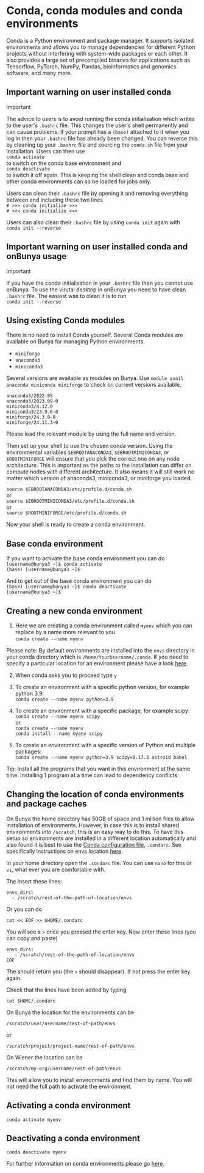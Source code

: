# Conda, conda modules and conda environments

Conda is a Python environment and package manager. It supports isolated environments and allows you to manage dependencies for different Python projects
without interfering with system-wide packages or each other. It also provides a large set of precompiled binaries for applications such as Tensorflow, PyTorch,
NumPy, Pandas, bioinformatics and genomics software, and many more.

## Important warning on user installed conda

>[!IMPORTANT]
>The advice to users is to avoid running the conda initialisation which writes to the user's `.bashrc` file. This changes the user's shell permanently and can cause problems. If your prompt has a `(base)` attached to it when you log in then your `.bashrc` file has already been changed. You can reverse this by cleaning up your `.bashrc` file and sourcing the `conda.sh` file from your installation. Users can then use<br>
>`conda activate`<br> 
>to switch on the conda base environment and<br>
>`conda deactivate` <br>
>to switch it off again.
>This is keeping the shell clean and conda base and other conda environments can so be loaded for jobs only.
>
>Users can clean their `.bashrc` file by opening it and removing everything between and including these two lines<br>
>`# >>> conda initialize >>>`<br>
>`# <<< conda initialize <<<`<br>
>
>Users can also clean their `.bashrc` file by using `conda init` again with <br>
>`conda init --reverse`<br>


## Important warning on user installed conda and onBunya usage

>[!IMPORTANT]
>If you have the conda initialisation in your `.bashrc` file then you cannot use onBunya. To use the virutal desktop in onBunya you need to have clean `.bashrc` file. The easiest was to clean it is to run <br>
>`conda init --reverse`<br>


## Using existing Conda modules

There is no need to install Conda yourself. Several Conda modules are available on Bunya for managing Python environments.

- `miniforge`
- `anaconda3`
- `miniconda3`

Several versions are available as modules on Bunya. Use `module avail anaconda miniconda miniforge` to check on current versions available.

```
anaconda3/2022.05
anaconda3/2023.09-0
miniconda3/4.12.0
miniconda3/23.9.0-0
miniforge/24.3.0-0
miniforge/24.11.3-0
```

Please load the relevant module by using the full name and version.

Then set up your shell to use the chosen conda version. Using the environmental variables `$EBROOTANACONDA3`, `$EBROOTMINICONDA3`, or `$ROOTMINIFORGE` will ensure that you pick the correct one on any node architecture. This is important as the paths to the installation can differ on compute nodes with different architecture. It also means it will still work no matter which version of anaconda3, miniconda3, or miniforge you loaded.

`source $EBROOTANACONDA3/etc/profile.d/conda.sh`<br>
or<br>
`source $EBROOTMINICONDA3/etc/profile.d/conda.sh`<br>
or<br>
`source $ROOTMINIFORGE/etc/profile.d/conda.sh`<br>

Now your shell is ready to create a conda environment.

## Base conda environment

If you want to activate the base conda environment you can do<br>
`[username@bunya3 ~]$ conda activate`<br>
`(base) [username@bunya3 ~]$`<br> 

And to get out of the base conda environment you can do<br>
`(base) [username@bunya3 ~]$ conda deactivate`<br>
`[username@bunya3 ~]$`<br>


## Creating a new conda environment

1. Here we are creating a conda environment called `myenv` which you can replace by a name more relevant to you<br>
`conda create --name myenv`

Please note: By default environments are installed into the `envs` directory in your conda directory which is `/home/YourUsername/.conda`. If you need to specify a particular location for an environment please have a look [here](https://conda.io/projects/conda/en/latest/user-guide/tasks/manage-environments.html#specifying-location).

2. When conda asks you to proceed type `y`

3. To create an environment with a specific python version, for example python 3.9:<br>
`conda create --name myenv python=3.9`

4. To create an environment with a specific package, for example scipy:<br>
`conda create --name myenv scipy`<br>
or<br>
`conda create --name myenv`<br>
`conda install --name myenv scipy`<br>

5.  To create an environment with a specific version of Python and multiple packages:<br>
`conda create --name myenv python=3.9 scipy=0.17.3 astroid babel`

Tip: Install all the programs that you want in this environment at the same time. Installing 1 program at a time can lead to dependency conflicts.

## Changing the location of conda environments and package caches

On Bunya the home directory has 50GB of space and 1 million files to allow installation of environments. However, in case this is to install shared environments into `/scratch`, this is an easy way to do this. To have this setup so environments are installed in a different location automatically and also found it is best to use the [Conda configuration file](https://docs.conda.io/projects/conda/en/latest/user-guide/configuration/use-condarc.html), `.condarc`. See specifically instructions on envs location [here](https://docs.conda.io/projects/conda/en/latest/user-guide/configuration/use-condarc.html#specify-environment-directories-envs-dirs).

In your home directory open the `.condarc` file. You can use `nano` for this or `vi`, what ever you are comfortable with.

The insert these lines:

```
envs_dirs:
  - /scratch/rest-of-the-path-of-location/envs
```
Or you can do 

```
cat << EOF >> $HOME/.condarc

```
You will see a `>` once you pressed the enter key. Now enter these lines (you can copy and paste)

```
envs_dirs:
   - /scratch/rest-of-the-path-of-location/envs
EOF

```
The should return you (the `>` should disappear). If not press the enter key again.

Check that the lines have been added by typing

`cat $HOME/.condarc`

On Bunya the location for the environments can be

`/scratch/user/username/rest-of-path/envs`

or

`/scratch/project/project-name/rest-of-path/envs`

On Wiener the location can be 

`/scratch/my-org/username/rest-of-path/envs`

This will allow you to install environments and find them by name. You will not need the full path to activate the environment.

## Activating a conda environment

`conda activate myenv`

## Deactivating a conda environment

`conda deactivate myenv`

For further information on conda environments please go [here](https://conda.io/projects/conda/en/latest/user-guide/tasks/manage-environments.html#).












